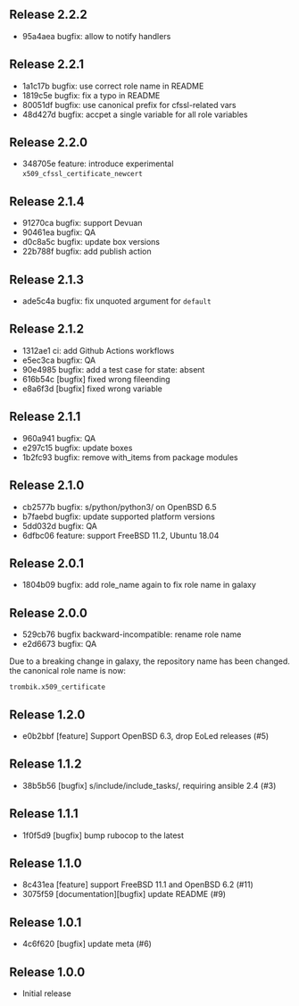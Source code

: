 ## Release 2.2.2

* 95a4aea bugfix: allow to notify handlers

## Release 2.2.1

* 1a1c17b bugfix: use correct role name in README
* 1819c5e bugfix: fix a typo in README
* 80051df bugfix: use canonical prefix for cfssl-related vars
* 48d427d bugfix: accpet a single variable for all role variables

## Release 2.2.0

* 348705e feature: introduce experimental `x509_cfssl_certificate_newcert`

## Release 2.1.4

* 91270ca bugfix: support Devuan
* 90461ea bugfix: QA
* d0c8a5c bugfix: update box versions
* 22b788f bugfix: add publish action

## Release 2.1.3

* ade5c4a bugfix: fix unquoted argument for `default`

## Release 2.1.2

* 1312ae1 ci: add Github Actions workflows
* e5ec3ca bugfix: QA
* 90e4985 bugfix: add a test case for state: absent
* 616b54c [bugfix] fixed wrong fileending
* e8a6f3d [bugfix] fixed wrong variable

## Release 2.1.1

* 960a941 bugfix: QA
* e297c15 bugfix: update boxes
* 1b2fc93 bugfix: remove with_items from package modules

## Release 2.1.0

* cb2577b bugfix: s/python/python3/ on OpenBSD 6.5
* b7faebd bugfix: update supported platform versions
* 5dd032d bugfix: QA
* 6dfbc06 feature: support FreeBSD 11.2, Ubuntu 18.04

## Release 2.0.1

* 1804b09 bugfix: add role_name again to fix role name in galaxy

## Release 2.0.0

* 529cb76 bugfix backward-incompatible: rename role name
* e2d6673 bugfix: QA

Due to a breaking change in galaxy, the repository name has been changed. the
canonical role name is now:

```
trombik.x509_certificate
```

## Release 1.2.0

* e0b2bbf [feature] Support OpenBSD 6.3, drop EoLed releases (#5)

## Release 1.1.2

* 38b5b56 [bugfix] s/include/include_tasks/, requiring ansible 2.4 (#3)

## Release 1.1.1

* 1f0f5d9 [bugfix] bump rubocop to the latest

## Release 1.1.0

* 8c431ea [feature] support FreeBSD 11.1 and OpenBSD 6.2 (#11)
* 3075f59 [documentation][bugfix] update README (#9)

## Release 1.0.1

* 4c6f620 [bugfix] update meta (#6)

## Release 1.0.0

* Initial release
